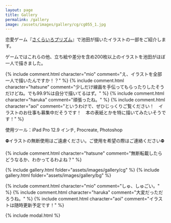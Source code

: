```yaml
---
layout: page
title: Gallery
permalink: /gallery
image: /assets/images/gallery/cg/cg055_1.jpg
---
```


恋愛ゲーム『[さくらいろプリズム](/works#青春恋愛アドベンチャーゲームさくらいろプリズム-2022)』で池田が描いたイラストの一部をご紹介します。

ゲームではこれらの他、立ち絵や差分を含め200枚以上のイラストを池田がほぼ一人で描きました。

{% include comment.html character="mio" comment="え、イラストを全部一人で描いたんですか！？" %}
{% include comment.html character="hatsune" comment="少しだけ線画を手伝ってもらったりしたそうだけどね。でも99.9%は自分で描いてるはず。" %}
{% include comment.html character="haruka" comment="頑張ったね。" %}
{% include comment.html character="aoi" comment="というわけで、ぜひじっくりご覧ください！　イラストのお仕事も募集中だそうです！　本の表紙とかを特に描いてみたいそうです！" %}

使用ツール：iPad Pro 12.9 インチ, Procreate, Photoshop

⛔️イラストの無断使用はご遠慮ください。ご使用を希望の際はご連絡ください⛔️

{% include comment.html character="hatsune" comment="無断転載したらどうなるか、わかってるわよね？" %}

{% include gallery.html folder="assets/images/gallery/cg" %}
{% include gallery.html folder="assets/images/gallery/bg" %}

{% include comment.html character="mio" comment="しゅ、しゅごい。" %}
{% include comment.html character="haruka" comment="大変だっただろうね。" %}
{% include comment.html character="aoi" comment="イラストは随時更新予定です！" %}

{% include modal.html %}
